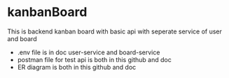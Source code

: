 # kanbanBoard
This is backend kanban board with basic api with seperate service of user and board
- .env file is in doc user-service and board-service
- postman file for test api is both in this github and doc
- ER diagram is both in this github and doc

